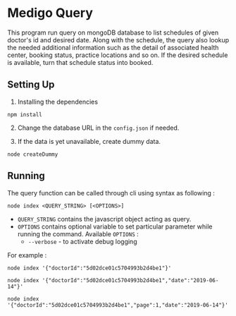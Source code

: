 # Medigo Query

This program run query on mongoDB database to list schedules of given doctor's id and desired date. Along with the schedule, the query also lookup the needed additional information such as the detail of associated health center, booking status, practice locations and so on. If the desired schedule is available, turn that schedule status into booked.

## Setting Up
1. Installing the dependencies

```
npm install
```

2. Change the database URL in the `config.json` if needed.

3. If the data is yet unavailable, create dummy data.

```
node createDummy
```

## Running
The query function can be called through cli using syntax as following :

```
node index <QUERY_STRING> [<OPTIONS>]
```

- `QUERY_STRING` contains the javascript object acting as query.
- `OPTIONS` contains optional variable to set particular parameter while running the command. Available `OPTIONS` :
   - `--verbose` - to activate debug logging
   
For example :
```
node index '{"doctorId":"5d02dce01c5704993b2d4be1"}'
```

```
node index '{"doctorId":"5d02dce01c5704993b2d4be1","date":"2019-06-14"}'
```

```
node index '{"doctorId":"5d02dce01c5704993b2d4be1","page":1,"date":"2019-06-14"}'
```
